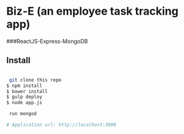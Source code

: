 # Biz-E (an employee task tracking app)

###ReactJS-Express-MongoDB

## Install
```bash

 git clone this repo
$ npm install
$ bower install
$ gulp deploy
$ node app.js

 run mongod 

# Application url: http://localhost:3000
```